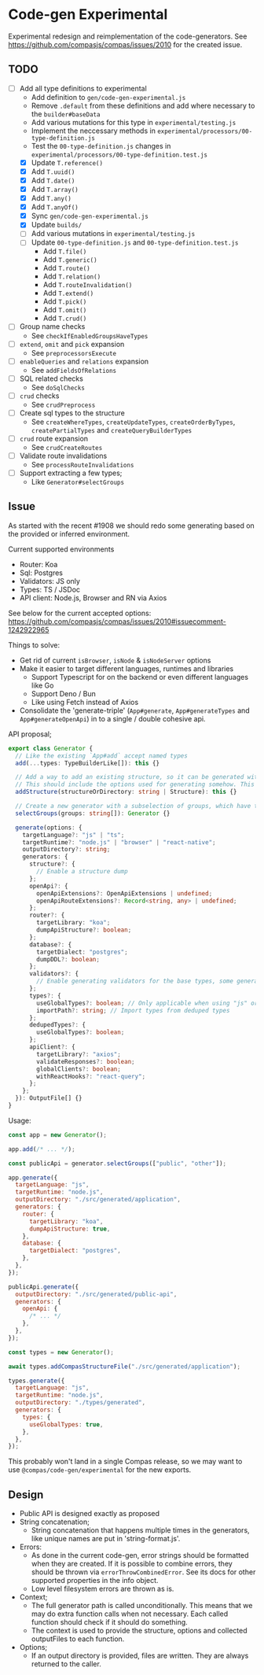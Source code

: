 # Code-gen Experimental

Experimental redesign and reimplementation of the code-generators. See
https://github.com/compasjs/compas/issues/2010 for the created issue.

## TODO

- [ ] Add all type definitions to experimental
  - Add definition to `gen/code-gen-experimental.js`
  - Remove `.default` from these definitions and add where necessary to the
    `builder#baseData`
  - Add various mutations for this type in `experimental/testing.js`
  - Implement the neccessary methods in
    `experimental/processors/00-type-definition.js`
  - Test the `00-type-definition.js` changes in
    `experimental/processors/00-type-definition.test.js`
  - [x] Update `T.reference()`
  - [x] Add `T.uuid()`
  - [x] Add `T.date()`
  - [x] Add `T.array()`
  - [x] Add `T.any()`
  - [x] Add `T.anyOf()`
  - [x] Sync `gen/code-gen-experimental.js`
  - [x] Update `builds/`
  - [ ] Add various mutations in `experimental/testing.js`
  - [ ] Update `00-type-definition.js` and `00-type-definition.test.js`
    - Add `T.file()`
    - Add `T.generic()`
    - Add `T.route()`
    - Add `T.relation()`
    - Add `T.routeInvalidation()`
    - Add `T.extend()`
    - Add `T.pick()`
    - Add `T.omit()`
    - Add `T.crud()`
- [ ] Group name checks
  - See `checkIfEnabledGroupsHaveTypes`
- [ ] `extend`, `omit` and `pick` expansion
  - See `preprocessorsExecute`
- [ ] `enableQueries` and `relations` expansion
  - See `addFieldsOfRelations`
- [ ] SQL related checks
  - See `doSqlChecks`
- [ ] `crud` checks
  - See `crudPreprocess`
- [ ] Create sql types to the structure
  - See `createWhereTypes`, `createUpdateTypes`, `createOrderByTypes`,
    `createPartialTypes` and `createQueryBuilderTypes`
- [ ] `crud` route expansion
  - See `crudCreateRoutes`
- [ ] Validate route invalidations
  - See `processRouteInvalidations`
- [ ] Support extracting a few types;
  - Like `Generator#selectGroups`

## Issue

As started with the recent #1908 we should redo some generating based on the
provided or inferred environment.

Current supported environments

- Router: Koa
- Sql: Postgres
- Validators: JS only
- Types: TS / JSDoc
- API client: Node.js, Browser and RN via Axios

See below for the current accepted options:
https://github.com/compasjs/compas/issues/2010#issuecomment-1242922965

Things to solve:

- Get rid of current `isBrowser`, `isNode` & `isNodeServer` options
- Make it easier to target different languages, runtimes and libraries
  - Support Typescript for on the backend or even different languages like Go
  - Support Deno / Bun
  - Like using Fetch instead of Axios
- Consolidate the 'generate-triple' (`App#generate`, `App#generateTypes` and
  `App#generateOpenApi`) in to a single / double cohesive api.

API proposal;

```ts
export class Generator {
  // Like the existing `App#add` accept named types
  add(...types: TypeBuilderLike[]): this {}

  // Add a way to add an existing structure, so it can be generated with different options.
  // This should include the options used for generating somehow. This way we can support consolidating types in to a single output
  addStructure(structureOrDirectory: string | Structure): this {}

  // Create a new generator with a subselection of groups, which have their references resolved.
  selectGroups(groups: string[]): Generator {}

  generate(options: {
    targetLanguage?: "js" | "ts";
    targetRuntime?: "node.js" | "browser" | "react-native";
    outputDirectory?: string;
    generators: {
      structure?: {
        // Enable a structure dump
      };
      openApi?: {
        openApiExtensions?: OpenApiExtensions | undefined;
        openApiRouteExtensions?: Record<string, any> | undefined;
      };
      router?: {
        targetLibrary: "koa";
        dumpApiStructure?: boolean;
      };
      database?: {
        targetDialect: "postgres";
        dumpDDL?: boolean;
      };
      validators?: {
        // Enable generating validators for the base types, some generators will include validators automatically
      };
      types?: {
        useGlobalTypes?: boolean; // Only applicable when using "js" or "ts"
        importPath?: string; // Import types from deduped types
      };
      dedupedTypes?: {
        useGlobalTypes?: boolean;
      };
      apiClient?: {
        targetLibrary?: "axios";
        validateResponses?: boolean;
        globalClients?: boolean;
        withReactHooks?: "react-query";
      };
    };
  }): OutputFile[] {}
}
```

Usage:

```js
const app = new Generator();

app.add(/* ... */);

const publicApi = generator.selectGroups(["public", "other"]);

app.generate({
  targetLanguage: "js",
  targetRuntime: "node.js",
  outputDirectory: "./src/generated/application",
  generators: {
    router: {
      targetLibrary: "koa",
      dumpApiStructure: true,
    },
    database: {
      targetDialect: "postgres",
    },
  },
});

publicApi.generate({
  outputDirectory: "./src/generated/public-api",
  generators: {
    openApi: {
      /* ... */
    },
  },
});

const types = new Generator();

await types.addCompasStructureFile("./src/generated/application");

types.generate({
  targetLanguage: "js",
  targetRuntime: "node.js",
  outputDirectory: "./types/generated",
  generators: {
    types: {
      useGlobalTypes: true,
    },
  },
});
```

This probably won't land in a single Compas release, so we may want to use
`@compas/code-gen/experimental` for the new exports.

## Design

- Public API is designed exactly as proposed
- String concatenation;
  - String concatenation that happens multiple times in the generators, like
    unique names are put in 'string-format.js'.
- Errors:
  - As done in the current code-gen, error strings should be formatted when they
    are created. If it is possible to combine errors, they should be thrown via
    `errorThrowCombinedError`. See its docs for other supported properties in
    the info object.
  - Low level filesystem errors are thrown as is.
- Context;
  - The full generator path is called unconditionally. This means that we may do
    extra function calls when not necessary. Each called function should check
    if it should do something.
  - The context is used to provide the structure, options and collected
    outputFiles to each function.
- Options;
  - If an output directory is provided, files are written. They are always
    returned to the caller.
